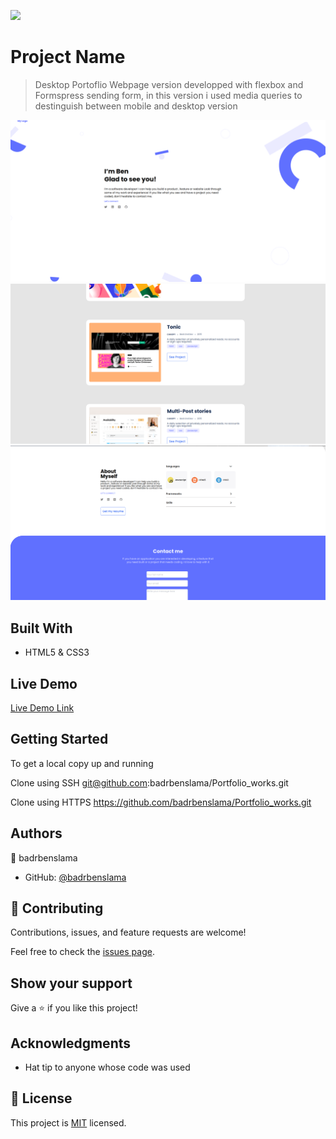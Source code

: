 ![](https://img.shields.io/badge/Microverse-blueviolet)

# Project Name

> Desktop Portoflio Webpage version developped with flexbox and Formspress sending form,
in this version i used media queries to destinguish between mobile and desktop version


![screenshot](./img/welcome_screenshot.png)
![screenshot](./img/section_screenshot.png)
![screenshot](./img/footer_screenshot.png)


## Built With

- HTML5 & CSS3

## Live Demo

[Live Demo Link](https://badrbenslama.github.io/Portfolio_works/)


## Getting Started


To get a local copy up and running

Clone using SSH
git@github.com:badrbenslama/Portfolio_works.git

Clone using HTTPS
https://github.com/badrbenslama/Portfolio_works.git


## Authors

👤 badrbenslama

- GitHub: [@badrbenslama](https://github.com/badrbenslama)


## 🤝 Contributing

Contributions, issues, and feature requests are welcome!

Feel free to check the [issues page](../../issues/).

## Show your support

Give a ⭐️ if you like this project!

## Acknowledgments

- Hat tip to anyone whose code was used

## 📝 License

This project is [MIT](./MIT.md) licensed.
